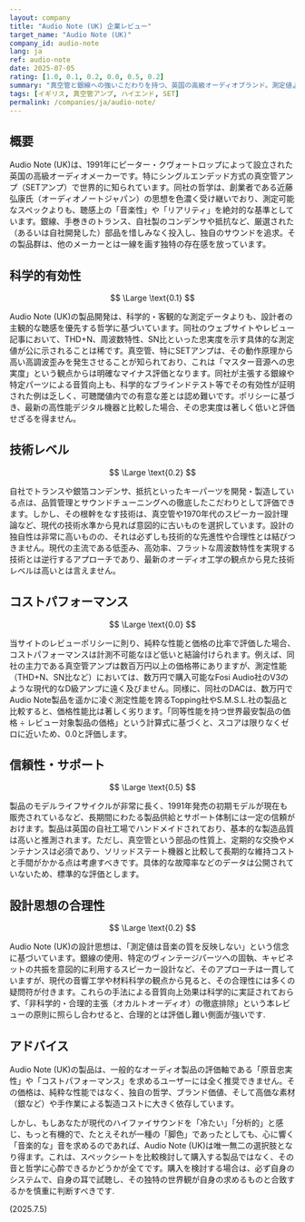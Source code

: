 ```yaml
---
layout: company
title: "Audio Note (UK) 企業レビュー"
target_name: "Audio Note (UK)"
company_id: audio-note
lang: ja
ref: audio-note
date: 2025-07-05
rating: [1.0, 0.1, 0.2, 0.0, 0.5, 0.2]
summary: "真空管と銀線への強いこだわりを持つ、英国の高級オーディオブランド。測定値よりも主観的な音楽性を重視する独自の哲学を貫くが、その結果、製品は極めて高価であり、現代の技術水準から見たコストパフォーマンスは著しく低い。独自の音響哲学に深く共感する熱心なファン向けの製品と言える。"
tags: [イギリス, 真空管アンプ, ハイエンド, SET]
permalink: /companies/ja/audio-note/
---
```


## 概要

Audio Note (UK)は、1991年にピーター・クヴォートロップによって設立された英国の高級オーディオメーカーです。特にシングルエンデッド方式の真空管アンプ（SETアンプ）で世界的に知られています。同社の哲学は、創業者である近藤弘康氏（オーディオノートジャパン）の思想を色濃く受け継いでおり、測定可能なスペックよりも、聴感上の「音楽性」や「リアリティ」を絶対的な基準としています。銀線、手巻きのトランス、自社製のコンデンサや抵抗など、厳選された（あるいは自社開発した）部品を惜しみなく投入し、独自のサウンドを追求。その製品群は、他のメーカーとは一線を画す独特の存在感を放っています。

## 科学的有効性

$$ \Large \text{0.1} $$

Audio Note (UK)の製品開発は、科学的・客観的な測定データよりも、設計者の主観的な聴感を優先する哲学に基づいています。同社のウェブサイトやレビュー記事において、THD+N、周波数特性、SN比といった忠実度を示す具体的な測定値が公に示されることは稀です。真空管、特にSETアンプは、その動作原理から高い高調波歪みを発生させることが知られており、これは「マスター音源への忠実度」という観点からは明確なマイナス評価となります。同社が主張する銀線や特定パーツによる音質向上も、科学的なブラインドテスト等でその有効性が証明された例は乏しく、可聴閾値内での有意な差とは認め難いです。ポリシーに基づき、最新の高性能デジタル機器と比較した場合、その忠実度は著しく低いと評価せざるを得ません。

## 技術レベル

$$ \Large \text{0.2} $$

自社でトランスや銀箔コンデンサ、抵抗といったキーパーツを開発・製造している点は、品質管理とサウンドチューニングへの徹底したこだわりとして評価できます。しかし、その根幹をなす技術は、真空管や1970年代のスピーカー設計理論など、現代の技術水準から見れば意図的に古いものを選択しています。設計の独自性は非常に高いものの、それは必ずしも技術的な先進性や合理性とは結びつきません。現代の主流である低歪み、高効率、フラットな周波数特性を実現する技術とは逆行するアプローチであり、最新のオーディオ工学の観点から見た技術レベルは高いとは言えません。

## コストパフォーマンス

$$ \Large \text{0.0} $$

当サイトのレビューポリシーに則り、純粋な性能と価格の比率で評価した場合、コストパフォーマンスは計測不可能なほど低いと結論付けられます。例えば、同社の主力である真空管アンプは数百万円以上の価格帯にありますが、測定性能（THD+N、SN比など）においては、数万円で購入可能なFosi Audio社のV3のような現代的なD級アンプに遠く及びません。同様に、同社のDACは、数万円でAudio Note製品を遥かに凌ぐ測定性能を誇るTopping社やS.M.S.L.社の製品と比較すると、価格性能比は著しく劣ります。「同等性能を持つ世界最安製品の価格 ÷ レビュー対象製品の価格」という計算式に基づくと、スコアは限りなくゼロに近いため、0.0と評価します。

## 信頼性・サポート

$$ \Large \text{0.5} $$

製品のモデルライフサイクルが非常に長く、1991年発売の初期モデルが現在も販売されているなど、長期間にわたる製品供給とサポート体制には一定の信頼がおけます。製品は英国の自社工場でハンドメイドされており、基本的な製造品質は高いと推測されます。ただし、真空管という部品の性質上、定期的な交換やメンテナンスは必須であり、ソリッドステート機器と比較して長期的な維持コストと手間がかかる点は考慮すべきです。具体的な故障率などのデータは公開されていないため、標準的な評価とします。

## 設計思想の合理性

$$ \Large \text{0.2} $$

Audio Note (UK)の設計思想は、「測定値は音楽の質を反映しない」という信念に基づいています。銀線の使用、特定のヴィンテージパーツへの固執、キャビネットの共振を意図的に利用するスピーカー設計など、そのアプローチは一貫していますが、現代の音響工学や材料科学の観点から見ると、その合理性には多くの疑問符が付きます。これらの手法による音質向上効果は科学的に実証されておらず、「非科学的・合理的主張（オカルトオーディオ）の徹底排除」という本レビューの原則に照らし合わせると、合理的とは評価し難い側面が強いです.

## アドバイス

Audio Note (UK)の製品は、一般的なオーディオ製品の評価軸である「原音忠実性」や「コストパフォーマンス」を求めるユーザーには全く推奨できません。その価格は、純粋な性能ではなく、独自の哲学、ブランド価値、そして高価な素材（銀など）や手作業による製造コストに大きく依存しています。

しかし、もしあなたが現代のハイファイサウンドを「冷たい」「分析的」と感じ、もっと有機的で、たとえそれが一種の「脚色」であったとしても、心に響く「音楽的な」音を求めるのであれば、Audio Note (UK)は唯一無二の選択肢となり得ます。これは、スペックシートを比較検討して購入する製品ではなく、その音と哲学に心酔できるかどうかが全てです。購入を検討する場合は、必ず自身のシステムで、自身の耳で試聴し、その独特の世界観が自身の求めるものと合致するかを慎重に判断すべきです.

(2025.7.5)
